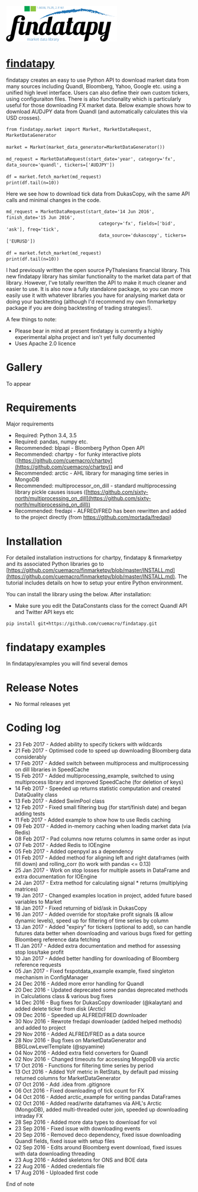 <img src="findatapy_logo.png?raw=true" width="300"/>

# [findatapy](https://github.com/cuemacro/findatapy)

findatapy creates an easy to use Python API to download market data from many sources including Quandl, Bloomberg, Yahoo, Google etc. using
a unified high level interface. Users can also define their own custom tickers, using configuraiton files. There is also functionality which
is particularly useful for those downloading FX market data. Below example shows how to download AUDJPY data from Quandl (and automatically 
calculates this via USD crosses).

```
from findatapy.market import Market, MarketDataRequest, MarketDataGenerator

market = Market(market_data_generator=MarketDataGenerator())

md_request = MarketDataRequest(start_date='year', category='fx', data_source='quandl', tickers=['AUDJPY'])

df = market.fetch_market(md_request)
print(df.tail(n=10))
```

Here we see how to download tick data from DukasCopy, wih the same API calls and minimal changes in the code.

```
md_request = MarketDataRequest(start_date='14 Jun 2016', finish_date='15 Jun 2016',
                                   category='fx', fields=['bid', 'ask'], freq='tick', 
                                   data_source='dukascopy', tickers=['EURUSD'])

df = market.fetch_market(md_request)
print(df.tail(n=10))
```

I had previously written the open source PyThalesians financial library. This new findatapy library has similar functionality to the 
market data part of that library. However, I've totally rewritten the API to make it much cleaner and easier to use. It is also now a fully
standalone package, so you can more easily use it with whatever libraries you have for analysing market data or doing your backtesting (although I'd recommend
my own finmarketpy package if you are doing backtesting of trading strategies!).

A few things to note:
* Please bear in mind at present findatapy is currently a highly experimental alpha project and isn't yet fully 
documented
* Uses Apache 2.0 licence

# Gallery

To appear

# Requirements

Major requirements
* Required: Python 3.4, 3.5
* Required: pandas, numpy etc.
* Recommended: blpapi - Bloomberg Python Open API
* Recommended: chartpy - for funky interactive plots ([https://github.com/cuemacro/chartpy](https://github.com/cuemacro/chartpy)) and
* Recommended: arctic - AHL library for managing time series in MongoDB
* Recommended: multiprocessor_on_dill - standard multiprocessing library pickle causes issues ([https://github.com/sixty-north/multiprocessing_on_dill](https://github.com/sixty-north/multiprocessing_on_dill))
* Recommended: fredapi - ALFRED/FRED has been rewritten and added to the project directly (from https://github.com/mortada/fredapi)

# Installation

For detailed installation instructions for chartpy, findatapy & finmarketpy and its associated Python libraries go to
[https://github.com/cuemacro/finmarketpy/blob/master/INSTALL.md](https://github.com/cuemacro/finmarketpy/blob/master/INSTALL.md). The tutorial includes details on how to setup your entire Python environment.

You can install the library using the below. After installation:
* Make sure you edit the DataConstants class for the correct Quandl API and Twitter API keys etc

```
pip install git+https://github.com/cuemacro/findatapy.git
```

# findatapy examples

In findatapy/examples you will find several demos

# Release Notes

* No formal releases yet

# Coding log

* 23 Feb 2017 - Added ability to specify tickers with wildcards
* 21 Feb 2017 - Optimised code to speed up downloading Bloomberg data considerably
* 17 Feb 2017 - Added switch between multiprocess and multiprocessing on dill libraries in SpeedCache
* 15 Feb 2017 - Added multiprocessing_example, switched to using multiprocess library and improved SpeedCache (for deletion of keys)
* 14 Feb 2017 - Speeded up returns statistic computation and created DataQuality class
* 13 Feb 2017 - Added SwimPool class
* 12 Feb 2017 - Fixed small filtering bug (for start/finish date) and began adding tests
* 11 Feb 2017 - Added example to show how to use Redis caching
* 09 Feb 2017 - Added in-memory caching when loading market data (via Redis)
* 08 Feb 2017 - Pad columns now returns columns in same order as input
* 07 Feb 2017 - Added Redis to IOEngine
* 05 Feb 2017 - Added openpyxl as a dependency
* 01 Feb 2017 - Added method for aligning left and right dataframes (with fill down) and rolling_corr (to work with pandas <= 0.13)
* 25 Jan 2017 - Work on stop losses for multiple assets in DataFrame and extra documentation for IOEngine
* 24 Jan 2017 - Extra method for calculating signal * returns (multiplying matrices)
* 19 Jan 2017 - Changed examples location in project, added future based variables to Market
* 18 Jan 2017 - Fixed returning of bid/ask in DukasCopy
* 16 Jan 2017 - Added override for stop/take profit signals (& allow dynamic levels), speed up for filtering of time series by column
* 13 Jan 2017 - Added "expiry" for tickers (optional to add), so can handle futures data better when downloading
and various bugs fixed for getting Bloomberg reference data fetching
* 11 Jan 2017 - Added extra documentation and method for assessing stop loss/take profit
* 10 Jan 2017 - Added better handling for downloading of Bloomberg reference requests
* 05 Jan 2017 - Fixed fxspotdata_example example, fixed singleton mechanism in ConfigManager
* 24 Dec 2016 - Added more error handling for Quandl
* 20 Dec 2016 - Updated deprecated some pandas deprecated methods in Calculations class & various bug fixes
* 14 Dec 2016 - Bug fixes for DukasCopy downloader (@kalaytan) and added delete ticker from disk (Arctic)
* 09 Dec 2016 - Speeded up ALFRED/FRED downloader
* 30 Nov 2016 - Rewrote fredapi downloader (added helped methods) and added to project
* 29 Nov 2016 - Added ALFRED/FRED as a data source
* 28 Nov 2016 - Bug fixes on MarketDataGenerator and BBGLowLevelTemplate (@spyamine)
* 04 Nov 2016 - Added extra field converters for Quandl
* 02 Nov 2016 - Changed timeouts for accessing MongoDB via arctic
* 17 Oct 2016 - Functions for filtering time series by period
* 13 Oct 2016 - Added YoY metric in RetStats, by default pad missing returned columns for MarketDataGenerator
* 07 Oct 2016 - Add .idea from .gitignore
* 06 Oct 2016 - Fixed downloading of tick count for FX
* 04 Oct 2016 - Added arctic_example for writing pandas DataFrames
* 02 Oct 2016 - Added read/write dataframes via AHL's Arctic (MongoDB), added multi-threaded outer join, speeded up downloading intraday FX
* 28 Sep 2016 - Added more data types to download for vol
* 23 Sep 2016 - Fixed issue with downloading events
* 20 Sep 2016 - Removed deco dependency, fixed issue downloading Quandl fields, fixed issue with setup files
* 02 Sep 2016 - Edits around Bloomberg event download, fixed issues with data downloading threading
* 23 Aug 2016 - Added skeletons for ONS and BOE data
* 22 Aug 2016 - Added credentials file
* 17 Aug 2016 - Uploaded first code

End of note
